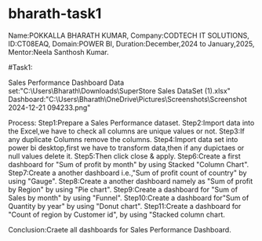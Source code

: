 # bharath-task1 
Name:POKKALLA BHARATH KUMAR,
Company:CODTECH IT SOLUTIONS,
ID:CT08EAQ,
Domain:POWER BI,
Duration:December,2024 to January,2025,
Mentor:Neela Santhosh Kumar.


#Task1:


Sales Performance Dashboard
Data set:"C:\Users\Bharath\Downloads\SuperStore Sales DataSet (1).xlsx"
Dashboard:"C:\Users\Bharath\OneDrive\Pictures\Screenshots\Screenshot 2024-12-21 094233.png"

Process:
Step1:Prepare a Sales Performance dataset.
Step2:Import data into the Excel,we have to check all columns are unique values or not.
Step3:If any duplicate Columns remove the columns.
Step4:Import data set into power bi desktop,first we have to transform  data,then if any dupictaes or null values delete it.
Step5:Then click close & apply.
Step6:Create a first dashboard for "Sum of profit by month" by using Stacked "Column Chart".
Step7:Create a another dashboard i.e.,"Sum of profit count of country" by using "Gauge".
Step8:Create a another dashboard namely as "Sum of profit by Region" by using "Pie chart".
Step9:Create a dashboard for "Sum of Sales by month" by using "Funnel".
Step10:Create a dashboard for"Sum of Quantity by year" by using "Donut chart".
Step11:Create a dashboard for "Count of region by Customer id", by using "Stacked column chart.

Conclusion:Craete all dashboards for Sales Performance Dashboard.

